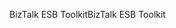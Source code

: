 <span data-ttu-id="695bb-101">BizTalk ESB Toolkit</span><span class="sxs-lookup"><span data-stu-id="695bb-101">BizTalk ESB Toolkit</span></span>
